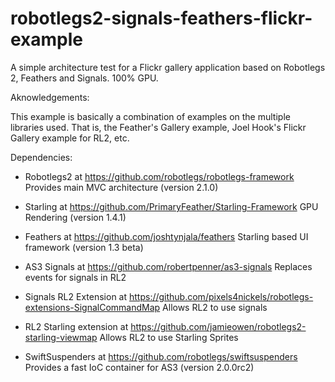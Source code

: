 robotlegs2-signals-feathers-flickr-example
==========================================

A simple architecture test for a Flickr gallery application based on Robotlegs 2, Feathers and Signals. 100% GPU.

Aknowledgements:

This example is basically a combination of examples on the multiple libraries used. That is, the Feather's Gallery example, Joel Hook's Flickr Gallery example for RL2, etc. 


Dependencies:

- Robotlegs2 at https://github.com/robotlegs/robotlegs-framework
Provides main MVC architecture (version 2.1.0)

- Starling at https://github.com/PrimaryFeather/Starling-Framework
GPU Rendering (version 1.4.1)

- Feathers at https://github.com/joshtynjala/feathers
Starling based UI framework (version 1.3 beta)

- AS3 Signals at https://github.com/robertpenner/as3-signals
Replaces events for signals in RL2

- Signals RL2 Extension at https://github.com/pixels4nickels/robotlegs-extensions-SignalCommandMap
Allows RL2 to use signals

- RL2 Starling extension at https://github.com/jamieowen/robotlegs2-starling-viewmap
Allows RL2 to use Starling Sprites

- SwiftSuspenders at https://github.com/robotlegs/swiftsuspenders
Provides a fast IoC container for AS3 (version 2.0.0rc2)